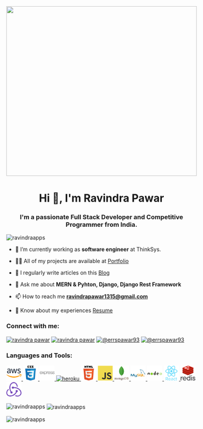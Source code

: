 <img style="width:100%; height:450px;" class="img" src="https://media2.giphy.com/media/qgQUggAC3Pfv687qPC/giphy.gif" alt="">
<h1 align="center">Hi 👋, I'm Ravindra Pawar</h1>
<h3 align="center">I'm a passionate Full Stack Developer and Competitive Programmer from India.</h3>

<p align="left"> <img src="https://komarev.com/ghpvc/?username=ravindraapps&label=Profile%20views&color=0e75b6&style=flat" alt="ravindraapps" /> </p>

- 🌱 I’m currently working as **software engineer** at ThinkSys.

- 👨‍💻 All of my projects are available at [Portfolio](https://pawar-ravindra-apps.netlify.app/)

- 📝 I regularly write articles on this [Blog](https://medium.com/@errspawar93)

- 💬 Ask me about **MERN & Pyhton, Django, Django Rest Framework**

- 📫 How to reach me **ravindrapawar1315@gmail.com**

- 📄 Know about my experiences [Resume](https://drive.google.com/file/d/1iOH6JxafroJKtaD8z8cu7K6krNY1YtXd/view?usp=share_link)

<h3 align="left">Connect with me:</h3>
<p align="left">
<a href="https://linkedin.com/in/ravindra pawar" target="blank"><img align="center" src="https://raw.githubusercontent.com/rahuldkjain/github-profile-readme-generator/master/src/images/icons/Social/linked-in-alt.svg" alt="ravindra pawar" height="30" width="40" /></a>
<a href="https://hashnode.com/ravindra pawar" target="blank"><img align="center" src="https://raw.githubusercontent.com/rahuldkjain/github-profile-readme-generator/master/src/images/icons/Social/hashnode.svg" alt="ravindra pawar" height="30" width="40" /></a>
<a href="https://medium.com/@errspawar93" target="blank"><img align="center" src="https://raw.githubusercontent.com/rahuldkjain/github-profile-readme-generator/master/src/images/icons/Social/medium.svg" alt="@errspawar93" height="30" width="40" /></a>
<a href="https://www.hackerearth.com/@errspawar93" target="blank"><img align="center" src="https://raw.githubusercontent.com/rahuldkjain/github-profile-readme-generator/master/src/images/icons/Social/hackerearth.svg" alt="@errspawar93" height="30" width="40" /></a>
</p>

<h3 align="left">Languages and Tools:</h3>
<p align="left"> <a href="https://aws.amazon.com" target="_blank" rel="noreferrer"> <img src="https://raw.githubusercontent.com/devicons/devicon/master/icons/amazonwebservices/amazonwebservices-original-wordmark.svg" alt="aws" width="40" height="40"/> </a> <a href="https://www.w3schools.com/css/" target="_blank" rel="noreferrer"> <img src="https://raw.githubusercontent.com/devicons/devicon/master/icons/css3/css3-original-wordmark.svg" alt="css3" width="40" height="40"/> </a> <a href="https://expressjs.com" target="_blank" rel="noreferrer"> <img src="https://raw.githubusercontent.com/devicons/devicon/master/icons/express/express-original-wordmark.svg" alt="express" width="40" height="40"/> </a> <a href="https://heroku.com" target="_blank" rel="noreferrer"> <img src="https://www.vectorlogo.zone/logos/heroku/heroku-icon.svg" alt="heroku" width="40" height="40"/> </a> <a href="https://www.w3.org/html/" target="_blank" rel="noreferrer"> <img src="https://raw.githubusercontent.com/devicons/devicon/master/icons/html5/html5-original-wordmark.svg" alt="html5" width="40" height="40"/> </a> <a href="https://developer.mozilla.org/en-US/docs/Web/JavaScript" target="_blank" rel="noreferrer"> <img src="https://raw.githubusercontent.com/devicons/devicon/master/icons/javascript/javascript-original.svg" alt="javascript" width="40" height="40"/> </a> <a href="https://www.mongodb.com/" target="_blank" rel="noreferrer"> <img src="https://raw.githubusercontent.com/devicons/devicon/master/icons/mongodb/mongodb-original-wordmark.svg" alt="mongodb" width="40" height="40"/> </a> <a href="https://www.mysql.com/" target="_blank" rel="noreferrer"> <img src="https://raw.githubusercontent.com/devicons/devicon/master/icons/mysql/mysql-original-wordmark.svg" alt="mysql" width="40" height="40"/> </a> <a href="https://nodejs.org" target="_blank" rel="noreferrer"> <img src="https://raw.githubusercontent.com/devicons/devicon/master/icons/nodejs/nodejs-original-wordmark.svg" alt="nodejs" width="40" height="40"/> </a> <a href="https://reactjs.org/" target="_blank" rel="noreferrer"> <img src="https://raw.githubusercontent.com/devicons/devicon/master/icons/react/react-original-wordmark.svg" alt="react" width="40" height="40"/> </a> <a href="https://redis.io" target="_blank" rel="noreferrer"> <img src="https://raw.githubusercontent.com/devicons/devicon/master/icons/redis/redis-original-wordmark.svg" alt="redis" width="40" height="40"/> </a> <a href="https://redux.js.org" target="_blank" rel="noreferrer"> <img src="https://raw.githubusercontent.com/devicons/devicon/master/icons/redux/redux-original.svg" alt="redux" width="40" height="40"/> </a> </p>

<p><img align="left" src="https://github-readme-stats.vercel.app/api/top-langs?username=ravindraapps&show_icons=true&locale=en&layout=compact" alt="ravindraapps" /></p>

<p>&nbsp;<img align="center" src="https://github-readme-stats.vercel.app/api?username=ravindraapps&show_icons=true&locale=en" alt="ravindraapps" /></p>

<p><img align="center" src="https://github-readme-streak-stats.herokuapp.com/?user=ravindraapps&" alt="ravindraapps" /></p>
